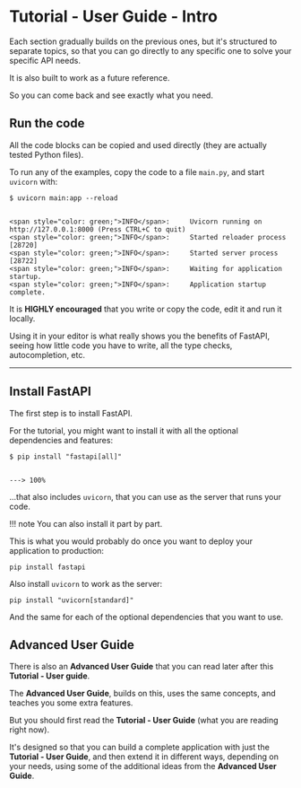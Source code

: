# Tutorial - User Guide - Intro





Each section gradually builds on the previous ones,
but it's structured to separate topics,
so that
you can go directly to any specific one to solve your specific API needs.


It is also built to work as a future reference.


So you can come back and see exactly what you need.


## Run the code


All the code blocks can be copied and used directly (they are actually tested Python files).


To run any of the examples, copy the code to a file `main.py`, and start `uvicorn` with:


<div class="termy">


```console
$ uvicorn main:app --reload


<span style="color: green;">INFO</span>:     Uvicorn running on http://127.0.0.1:8000 (Press CTRL+C to quit)
<span style="color: green;">INFO</span>:     Started reloader process [28720]
<span style="color: green;">INFO</span>:     Started server process [28722]
<span style="color: green;">INFO</span>:     Waiting for application startup.
<span style="color: green;">INFO</span>:     Application startup complete.
```


</div>


It is **HIGHLY encouraged** that you write or copy the code, edit it and run it locally.


Using it in your editor is what really shows you the benefits of FastAPI,
seeing how little code you have to write,
all the type checks,
autocompletion,
etc.


---


## Install FastAPI


The first step is to install FastAPI.


For the tutorial, you might want to install it with all the optional dependencies and features:


<div class="termy">


```console
$ pip install "fastapi[all]"


---> 100%
```


</div>


...that also includes `uvicorn`, that you can use as the server that runs your code.


!!! note
You can also install it part by part.


This is what you would probably do once you want to deploy your application to production:


```
pip install fastapi
```


Also install `uvicorn` to work as the server:


```
pip install "uvicorn[standard]"
```


And the same for each of the optional dependencies that you want to use.


## Advanced User Guide


There is also an **Advanced User Guide** that you can read later after this **Tutorial - User guide**.


The **Advanced User Guide**, builds on this, uses the same concepts, and teaches you some extra features.


But you should first read the **Tutorial - User Guide** (what you are reading right now).


It's designed so that
you can build a complete application with just the **Tutorial - User Guide**,
and then
extend it in different ways,
depending on your needs,
using some of the additional ideas from the **Advanced User Guide**.
